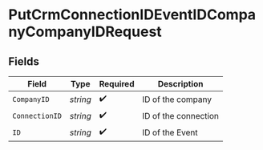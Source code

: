 # PutCrmConnectionIDEventIDCompanyCompanyIDRequest


## Fields

| Field                | Type                 | Required             | Description          |
| -------------------- | -------------------- | -------------------- | -------------------- |
| `CompanyID`          | *string*             | :heavy_check_mark:   | ID of the company    |
| `ConnectionID`       | *string*             | :heavy_check_mark:   | ID of the connection |
| `ID`                 | *string*             | :heavy_check_mark:   | ID of the Event      |